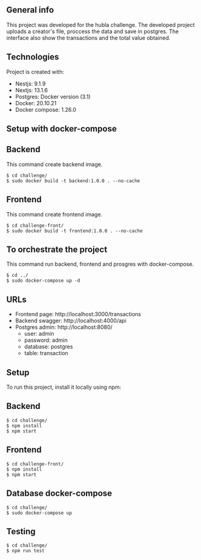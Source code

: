 ## General info
This project was developed for the hubla challenge.
The developed project uploads a creator's file, proccess the data and save in postgres.
The interface also show the transactions and the total value obtained.
	
## Technologies
Project is created with:
* Nestjs: 9.1.9
* Nextjs: 13.1.6
* Postgres: Docker version (3.1)
* Docker: 20.10.21
* Docker compose: 1.26.0

## Setup with docker-compose

## Backend

This command create backend image.

```
$ cd challenge/
$ sudo docker build -t backend:1.0.0 . --no-cache
```

## Frontend

This command create frontend image.

```
$ cd challenge-front/
$ sudo docker build -t frontend:1.0.0 . --no-cache
```

## To orchestrate the project 

This command run backend, frontend and prosgres with docker-compose.

```
$ cd ../
$ sudo docker-compose up -d
```

## URLs

* Frontend page: http://localhost:3000/transactions
* Backend swagger: http://localhost:4000/api
* Postgres admin: http://localhost:8080/
    * user: admin
    * password: admin
    * database: postgres
    * table: transaction
	

## Setup
To run this project, install it locally using npm:


## Backend
```
$ cd challenge/
$ npm install
$ npm start
```

## Frontend

```
$ cd challenge-front/
$ npm install
$ npm start
```

## Database docker-compose

```
$ cd challenge/
$ sudo docker-compose up
```

## Testing

```
$ cd challenge/
$ npm run test
```
